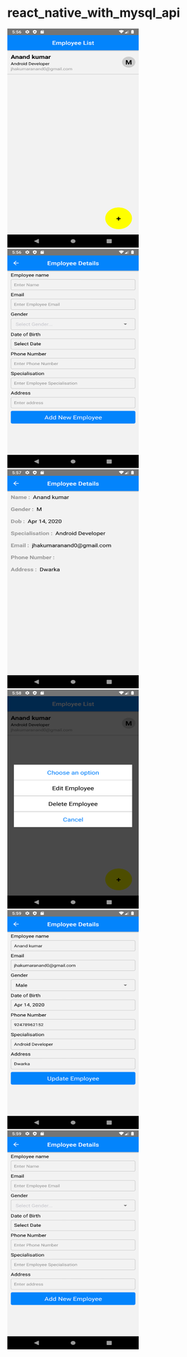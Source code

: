 # react_native_with_mysql_api

<div>
<img src="https://github.com/AnandKumarJha/react_native_graphql/blob/master/Screenshot_1587299211.png" width="300" height="500"/>
<img src="https://github.com/AnandKumarJha/react_native_graphql/blob/master/Screenshot_1587299218.png" width="300" height="500"/>
<img src="https://github.com/AnandKumarJha/react_native_graphql/blob/master/Screenshot_1587299225.png" width="300" height="500"/>
<img src="https://github.com/AnandKumarJha/react_native_graphql/blob/master/Screenshot_1587299326.png" width="300" height="500"/>
<img src="https://github.com/AnandKumarJha/react_native_graphql/blob/master/Screenshot_1587299354.png" width="300" height="500"/>
<img src="https://github.com/AnandKumarJha/react_native_graphql/blob/master/Screenshot_1587299367.png" width="300" height="500"/>
  </div>
